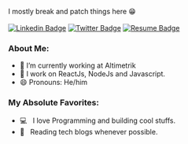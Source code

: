 

I mostly break and patch things here 😁
<br />
<br/>
[![Linkedin Badge](https://img.shields.io/badge/-Manash-blue?style=flat&logo=Linkedin&logoColor=white&link=https://www.linkedin.com/in/manash-ranjan-gouda/)](https://www.linkedin.com/in/manash-ranjan-gouda/)
[![Twitter Badge](https://img.shields.io/badge/-@GoudaManash-1ca0f1?style=flat&labelColor=1ca0f1&logo=twitter&logoColor=white&link=https://x.com/GoudaManash)](https://x.com/GoudaManash)
[![Resume Badge](https://img.shields.io/badge/-Resume-4CAF50?style=flat&logo=adobe-acrobat-reader&logoColor=white&link=https://firebasestorage.googleapis.com/v0/b/klets-3642/o/user_files%2FPPnVD5o6%2F7664587c4cc247febf59dd4cd76b96ae%2FManash-Ranjan-Gouda-Resume.pdf?alt=media&token=74915e0c-b464-4d50-8180-dc58a0ca33c8)](https://firebasestorage.googleapis.com/v0/b/klets-3642/o/user_files%2FPPnVD5o6%2F7664587c4cc247febf59dd4cd76b96ae%2FManash-Ranjan-Gouda-Resume.pdf?alt=media&token=74915e0c-b464-4d50-8180-dc58a0ca33c8) 


### About Me:
- 🔭 I’m currently working at Altimetrik
- 🌱 I work on ReactJs, NodeJs and Javascript.
- 😄 Pronouns: He/him

### My Absolute Favorites:

- 💻 &nbsp; I love Programming and building cool stuffs.
- 📰 &nbsp; Reading tech blogs whenever possible.

